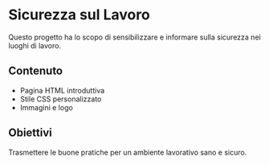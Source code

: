 # Sicurezza sul Lavoro

Questo progetto ha lo scopo di sensibilizzare e informare sulla sicurezza nei luoghi di lavoro.

## Contenuto

- Pagina HTML introduttiva
- Stile CSS personalizzato
- Immagini e logo

## Obiettivi

Trasmettere le buone pratiche per un ambiente lavorativo sano e sicuro.
